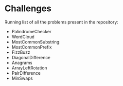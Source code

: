 # Challenges 

Running list of all the problems present in the repository: 

* PalindromeChecker
* WordCloud 
* MostCommonSubstring 
* MostCommonPrefix
* FizzBuzz  
* DiagonalDifference
* Anagrams 
* ArrayLeftRotation
* PairDifference 
* MinSwaps







